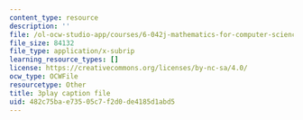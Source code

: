 ```yaml
---
content_type: resource
description: ''
file: /ol-ocw-studio-app/courses/6-042j-mathematics-for-computer-science-fall-2010/482c75bae73505c7f2d0de4185d1abd5_pNt5Ll6hGqo.srt
file_size: 84132
file_type: application/x-subrip
learning_resource_types: []
license: https://creativecommons.org/licenses/by-nc-sa/4.0/
ocw_type: OCWFile
resourcetype: Other
title: 3play caption file
uid: 482c75ba-e735-05c7-f2d0-de4185d1abd5
---
```

